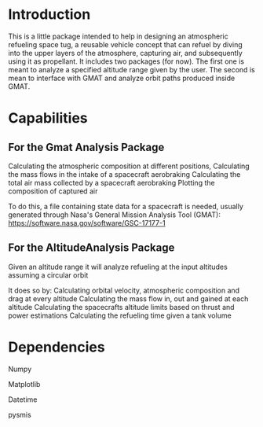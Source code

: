 # Introduction
This is a little package intended to help in designing an atmospheric refueling space tug, a reusable vehicle concept that can refuel by diving into the upper layers of the atmosphere, capturing air, and subsequently using it as propellant. It includes two packages (for now). The first one is meant to analyze a specified altitude range given by the user. The second is mean to interface with GMAT and analyze orbit paths produced inside GMAT.


# Capabilities

## For the Gmat Analysis Package
Calculating the atmospheric composition at different positions,
Calculating the mass flows in the intake of a spacecraft aerobraking
Calculating the total air mass collected by a spacecraft aerobraking
Plotting the composition of captured air

To do this, a file containing state data for a spacecraft is needed, usually generated through Nasa's General Mission Analysis Tool (GMAT): https://software.nasa.gov/software/GSC-17177-1 


## For the AltitudeAnalysis Package
Given an altitude range it will analyze refueling at the input altitudes assuming a circular orbit

It does so by:
Calculating orbital velocity, atmospheric composition and drag at every altitude
Calculating the mass flow in, out and gained at each altitude
Calculating the spacecrafts altitude limits based on thrust and power estimations
Calculating the refueling time given a tank volume


# Dependencies
Numpy

Matplotlib

Datetime

pysmis
